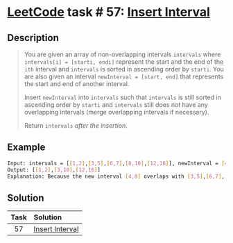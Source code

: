 # [LeetCode][leetcode] task # 57: [Insert Interval][task]

Description
-----------

> You are given an array of non-overlapping intervals `intervals`
> where `intervals[i] = [starti, endi]` represent the start and the end
> of the `ith` interval and `intervals` is sorted in ascending order by `starti`.
> You are also given an interval `newInterval = [start, end]`
> that represents the start and end of another interval.
>
> Insert `newInterval` into `intervals` such that `intervals`
> is still sorted in ascending order by `starti` and `intervals`
> still does not have any overlapping intervals
> (merge overlapping intervals if necessary).
> 
> Return `intervals` _after the insertion_.

Example
-------

```sh
Input: intervals = [[1,2],[3,5],[6,7],[8,10],[12,16]], newInterval = [4,8]
Output: [[1,2],[3,10],[12,16]]
Explanation: Because the new interval [4,8] overlaps with [3,5],[6,7],[8,10].
```

Solution
--------

| Task | Solution                    |
|:----:|:----------------------------|
|  57  | [Insert Interval][solution] |


[leetcode]: <http://leetcode.com/>
[task]: <https://leetcode.com/problems/insert-interval/>
[solution]: <https://github.com/wellaxis/witalis-jkit/blob/main/module/tasks/src/main/java/com/witalis/jkit/tasks/core/task/leetcode/h1/p57/option/Practice.java>
